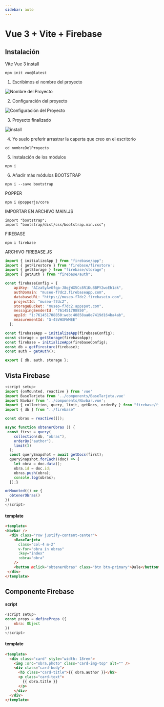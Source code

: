 ```yaml
---
sidebar: auto
---
```


# Vue 3 + Vite + Firebase

## Instalación

Vite Vue 3 [install](https://vuejs.org/guide/scaling-up/tooling.html#project-scaffolding)

```
npm init vue@latest
```
1. Escribimos el nombre del proyecto

![Nombre del Proyecto](/pinia/1.png)


2. Configuración del proyecto

![Configuración del Proyecto](/pinia/2.png)

3. Proyecto finalizado

![install](/pinia/3.png)

4. Yo suelo preferir arrastrar la caperta que creo en el escritorio

```
cd nombreDelProyecto
```
5. Instalación de los módulos
```
npm i
```
6. Añadir más módulos
BOOTSTRAP
```
npm i --save bootstrap
```
POPPER
```
npm i @popperjs/core 

```
IMPORTAR EN ARCHIVO MAIN.JS
```
import "bootstrap";
import "bootstrap/dist/css/bootstrap.min.css";

```
FIREBASE
```
npm i firebase
```

ARCHIVO FIREBASE.JS

```js
import { initializeApp } from "firebase/app";
import { getFirestore } from 'firebase/firestore';
import { getStorage } from "firebase/storage";
import { getAuth } from "firebase/auth";

const firebaseConfig = {
    apiKey: "AIzaSyAvGfqa-J8qjWX5Cc8R1Ku8BPY2woEh1ak",
    authDomain: "museo-f7dc2.firebaseapp.com",
    databaseURL: "https://museo-f7dc2.firebaseio.com",
    projectId: "museo-f7dc2",
    storageBucket: "museo-f7dc2.appspot.com",
    messagingSenderId: "761451708850",
    appId: "1:761451708850:web:40858aa8e7419d164ba4ab",
    measurementId: "G-45VHXFWMEE"
  };

const firebaseApp = initializeApp(firebaseConfig);
const storage = getStorage(firebaseApp);
const firebase = initializeApp(firebaseConfig);
const db = getFirestore(firebase);
const auth = getAuth();

export { db, auth, storage };
```

## Vista Firebase

```js
<script setup>
import {onMounted, reactive } from 'vue'
import BaseTarjeta from '../components/BaseTarjeta.vue'
import Navbar from '../components/Navbar.vue';
import { collection, query, limit, getDocs, orderBy } from "firebase/firestore";
import { db } from "../firebase"

const obras = reactive([]);

async function obtenerObras () {
 const first = query(
    collection(db, "obras"),
    orderBy("author"),
    limit(3)
  );
  const querySnapshot = await getDocs(first);
  querySnapshot.forEach((doc) => {
    let obra = doc.data();
    obra.id = doc.id;
    obras.push(obra);
    console.log(obras);
  });}

onMounted(() => {
  obtenerObras()
})
</script>
```

#### template
```html
<template>
<Navbar />
  <div class="row justify-content-center">
    <BaseTarjeta
      class="col-4 m-2"
      v-for="obra in obras"
      :key="index"
      :obra="obra"
    />
    <button @click="obtenerObras" class="btn btn-primary">Dale</button>
 </div>
</template>
```
## Componente Firebase

#### script
```js
<script setup>
const props = defineProps ({
    obra: Object
})
</script>
```

#### template
```html
<template>
  <div class="card" style="width: 18rem">
    <img :src="obra.photo" class="card-img-top" alt="" />
    <div class="card-body">
      <h5 class="card-title">{{ obra.author }}</h5>
      <p class="card-text">
        {{ obra.title }}
      </p>
    </div>
  </div>
</template>
```
